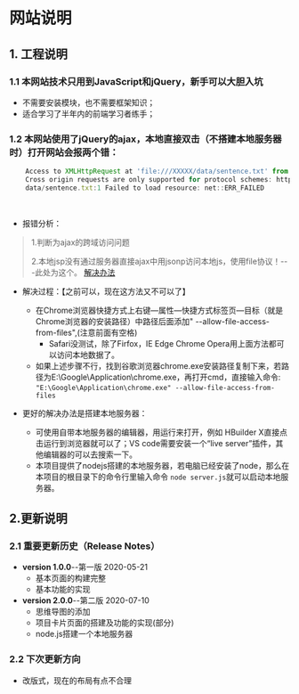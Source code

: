 # 网站说明

## 1. 工程说明

### 1.1 本网站技术只用到JavaScript和jQuery，新手可以大胆入坑

- 不需要安装模块，也不需要框架知识；
- 适合学习了半年内的前端学习者练手；

 

### 1.2 本网站使用了jQuery的ajax，本地直接双击（不搭建本地服务器时）打开网站会报两个错：
```javascript
	Access to XMLHttpRequest at 'file:///XXXXX/data/sentence.txt' from origin 'null' has been blocked by CORS policy: 
	Cross origin requests are only supported for protocol schemes: http, data, chrome-extension, edge, https.（ajax跨域只支持这些协议框架：http,https,data,chrome（Chrome浏览器）,chrome-extension（Chrome扩展插件），chrome-extension-resource（Chrome扩展资源），就是没有file协议!）
	data/sentence.txt:1 Failed to load resource: net::ERR_FAILED
```

​	

- 报错分析：

>1.判断为ajax的跨域访问问题
>
>2.本地jsp没有通过服务器直接ajax中用jsonp访问本地js，使用file协议！---此处为这个。
[解决办法](https://blog.csdn.net/superit401/article/details/72772658)



- 解决过程：【之前可以，现在这方法又不可以了】
	* 在Chrome浏览器快捷方式上右键—属性—快捷方式标签页—目标（就是Chrome浏览器的安装路径）中路径后面添加" --allow-file-access-from-files",(注意前面有空格)
		* Safari没测试，除了Firfox，IE Edge Chrome Opera用上面方法都可以访问本地数据了。
	* 如果上述步骤不行，找到谷歌浏览器chrome.exe安装路径复制下来，若路径为E:\Google\Application\chrome.exe，再打开cmd，直接输入命令: ```"E:\Google\Application\chrome.exe" --allow-file-access-from-files```

- 更好的解决办法是搭建本地服务器：
	* 可使用自带本地服务器的编辑器，用运行来打开，例如 HBuilder X直接点击运行到浏览器就可以了；VS code需要安装一个“live server”插件，其他编辑器的可以去搜索一下。
	* 本项目提供了nodejs搭建的本地服务器，若电脑已经安装了node，那么在本项目的根目录下的命令行里输入命令 `node server.js`就可以启动本地服务器。




## 2.更新说明

### 2.1 重要更新历史（Release Notes）

- **version 1.0.0**--第一版  2020-05-21   
	* 基本页面的构建完整 
	* 基本功能的实现
- **version 2.0.0**--第二版  2020-07-10  
	* 思维导图的添加
	* 项目卡片页面的搭建及功能的实现(部分)
	* node.js搭建一个本地服务器


### 2.2 下次更新方向

- 改版式，现在的布局有点不合理
